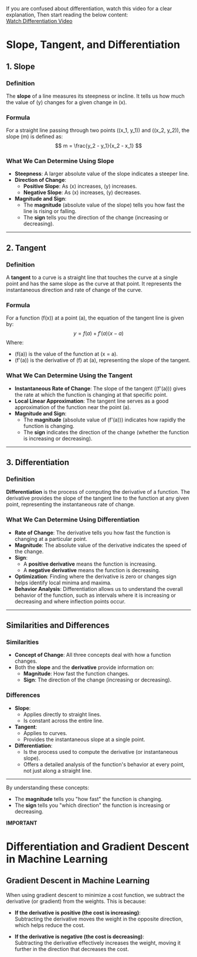 If you are confused about differentiation, watch this video for a clear explanation, Then start reading the below content:  
[Watch Differentiation Video](https://www.youtube.com/watch?v=N2PpRnFqnqY)

# Slope, Tangent, and Differentiation

## 1. Slope

### Definition
The **slope** of a line measures its steepness or incline. It tells us how much the value of \(y\) changes for a given change in \(x\).

### Formula
For a straight line passing through two points \((x_1, y_1)\) and \((x_2, y_2)\), the slope \(m\) is defined as:
$$
m = \frac{y_2 - y_1}{x_2 - x_1}
$$

### What We Can Determine Using Slope
- **Steepness**: A larger absolute value of the slope indicates a steeper line.
- **Direction of Change**:  
  - **Positive Slope**: As \(x\) increases, \(y\) increases.  
  - **Negative Slope**: As \(x\) increases, \(y\) decreases.
- **Magnitude and Sign**:  
  - The **magnitude** (absolute value of the slope) tells you how fast the line is rising or falling.
  - The **sign** tells you the direction of the change (increasing or decreasing).

---

## 2. Tangent

### Definition
A **tangent** to a curve is a straight line that touches the curve at a single point and has the same slope as the curve at that point. It represents the instantaneous direction and rate of change of the curve.

### Formula
For a function \(f(x)\) at a point \(a\), the equation of the tangent line is given by:
$$
y = f(a) + f'(a)(x - a)
$$
Where:
- \(f(a)\) is the value of the function at \(x = a\).
- \(f'(a)\) is the derivative of \(f\) at \(a\), representing the slope of the tangent.

### What We Can Determine Using the Tangent
- **Instantaneous Rate of Change**: The slope of the tangent (\(f'(a)\)) gives the rate at which the function is changing at that specific point.
- **Local Linear Approximation**: The tangent line serves as a good approximation of the function near the point \(a\).
- **Magnitude and Sign**:  
  - The **magnitude** (absolute value of \(f'(a)\)) indicates how rapidly the function is changing.
  - The **sign** indicates the direction of the change (whether the function is increasing or decreasing).

---

## 3. Differentiation

### Definition
**Differentiation** is the process of computing the derivative of a function. The derivative provides the slope of the tangent line to the function at any given point, representing the instantaneous rate of change.

### What We Can Determine Using Differentiation
- **Rate of Change**: The derivative tells you how fast the function is changing at a particular point.
- **Magnitude**: The absolute value of the derivative indicates the speed of the change.
- **Sign**:  
  - A **positive derivative** means the function is increasing.
  - A **negative derivative** means the function is decreasing.
- **Optimization**: Finding where the derivative is zero or changes sign helps identify local minima and maxima.
- **Behavior Analysis**: Differentiation allows us to understand the overall behavior of the function, such as intervals where it is increasing or decreasing and where inflection points occur.

---

## Similarities and Differences

### Similarities
- **Concept of Change**: All three concepts deal with how a function changes.
- Both the **slope** and the **derivative** provide information on:
  - **Magnitude**: How fast the function changes.
  - **Sign**: The direction of the change (increasing or decreasing).

### Differences
- **Slope**:  
  - Applies directly to straight lines.
  - Is constant across the entire line.
- **Tangent**:  
  - Applies to curves.
  - Provides the instantaneous slope at a single point.
- **Differentiation**:  
  - Is the process used to compute the derivative (or instantaneous slope).
  - Offers a detailed analysis of the function's behavior at every point, not just along a straight line.

---

By understanding these concepts:
- The **magnitude** tells you "how fast" the function is changing.
- The **sign** tells you "which direction" the function is increasing or decreasing.








**IMPORTANT**
# Differentiation and Gradient Descent in Machine Learning

## Gradient Descent in Machine Learning

When using gradient descent to minimize a cost function, we subtract the derivative (or gradient) from the weights. This is because:

- **If the derivative is positive (the cost is increasing)**:  
  Subtracting the derivative moves the weight in the opposite direction, which helps reduce the cost.

- **If the derivative is negative (the cost is decreasing)**:  
  Subtracting the derivative effectively increases the weight, moving it further in the direction that decreases the cost.

